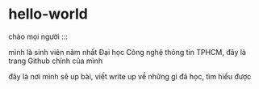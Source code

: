 # hello-world

chào mọi người :::

mình là sinh viên năm nhất Đại học Công nghệ thông tin TPHCM, đây là trang Github chính của mình

đây là nơi mình sẽ up bài, viết write up về những gì đã học, tìm hiểu được
